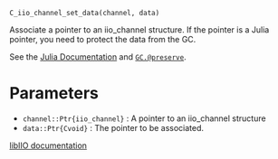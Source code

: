 ```
C_iio_channel_set_data(channel, data)
```

Associate a pointer to an iio_channel structure. If the pointer is a Julia pointer, you need to protect the data from the GC.

See the [Julia Documentation](https://docs.julialang.org/en/v1/manual/calling-c-and-fortran-code/#Garbage-Collection-Safety) and [`GC.@preserve`](https://docs.julialang.org/en/v1/base/base/#Base.GC.@preserve).

# Parameters

  * `channel::Ptr{iio_channel}` : A pointer to an iio_channel structure
  * `data::Ptr{Cvoid}`          : The pointer to be associated.

[libIIO documentation](https://analogdevicesinc.github.io/libiio/master/libiio/group__Channel.html#ga5150c9b73386d899460ebafbe614f338)
